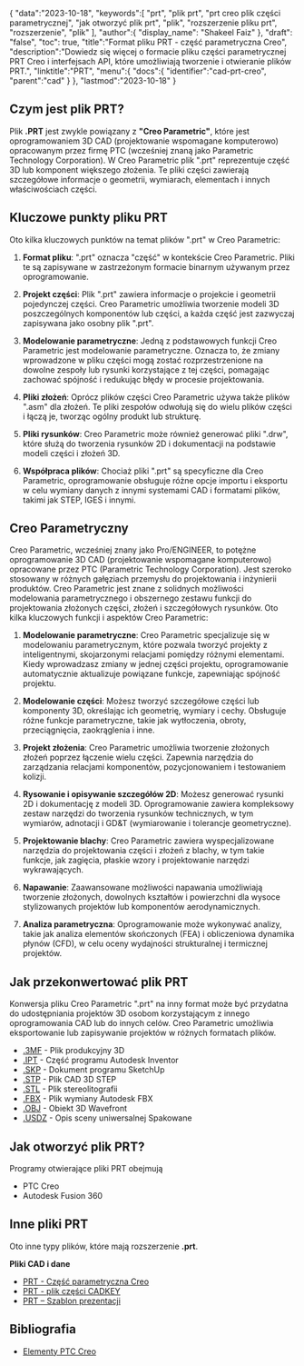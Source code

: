 {
"data":"2023-10-18",
   "keywords":[
"prt",
"plik prt",
"prt creo plik części parametrycznej",
"jak otworzyć plik prt",
"plik",
"rozszerzenie pliku prt",
"rozszerzenie",
"plik"
],
   "author":{
"display_name": "Shakeel Faiz"
},
"draft": "false",
"toc": true,
"title":"Format pliku PRT - część parametryczna Creo",
   "description":"Dowiedz się więcej o formacie pliku części parametrycznej PRT Creo i interfejsach API, które umożliwiają tworzenie i otwieranie plików PRT.",
   "linktitle":"PRT",
   "menu":{
      "docs":{
         "identifier":"cad-prt-creo",
         "parent":"cad"
}
},
"lastmod":"2023-10-18"
}

## Czym jest plik PRT?

Plik **.PRT** jest zwykle powiązany z **"Creo Parametric"**, które jest oprogramowaniem 3D CAD (projektowanie wspomagane komputerowo) opracowanym przez firmę PTC (wcześniej znaną jako Parametric Technology Corporation). W Creo Parametric plik ".prt" reprezentuje część 3D lub komponent większego złożenia. Te pliki części zawierają szczegółowe informacje o geometrii, wymiarach, elementach i innych właściwościach części.

## Kluczowe punkty pliku PRT

Oto kilka kluczowych punktów na temat plików ".prt" w Creo Parametric:

1. **Format pliku**: ".prt" oznacza "część" w kontekście Creo Parametric. Pliki te są zapisywane w zastrzeżonym formacie binarnym używanym przez oprogramowanie.
    












2. **Projekt części**: Plik ".prt" zawiera informacje o projekcie i geometrii pojedynczej części. Creo Parametric umożliwia tworzenie modeli 3D poszczególnych komponentów lub części, a każda część jest zazwyczaj zapisywana jako osobny plik ".prt".
    












3. **Modelowanie parametryczne**: Jedną z podstawowych funkcji Creo Parametric jest modelowanie parametryczne. Oznacza to, że zmiany wprowadzone w pliku części mogą zostać rozprzestrzenione na dowolne zespoły lub rysunki korzystające z tej części, pomagając zachować spójność i redukując błędy w procesie projektowania.
    












4. **Pliki złożeń**: Oprócz plików części Creo Parametric używa także plików ".asm" dla złożeń. Te pliki zespołów odwołują się do wielu plików części i łączą je, tworząc ogólny produkt lub strukturę.
    












5. **Pliki rysunków**: Creo Parametric może również generować pliki ".drw", które służą do tworzenia rysunków 2D i dokumentacji na podstawie modeli części i złożeń 3D.
    












6. **Współpraca plików**: Chociaż pliki ".prt" są specyficzne dla Creo Parametric, oprogramowanie obsługuje różne opcje importu i eksportu w celu wymiany danych z innymi systemami CAD i formatami plików, takimi jak STEP, IGES i innymi.
    












## Creo Parametryczny

Creo Parametric, wcześniej znany jako Pro/ENGINEER, to potężne oprogramowanie 3D CAD (projektowanie wspomagane komputerowo) opracowane przez PTC (Parametric Technology Corporation). Jest szeroko stosowany w różnych gałęziach przemysłu do projektowania i inżynierii produktów. Creo Parametric jest znane z solidnych możliwości modelowania parametrycznego i obszernego zestawu funkcji do projektowania złożonych części, złożeń i szczegółowych rysunków. Oto kilka kluczowych funkcji i aspektów Creo Parametric:

1. **Modelowanie parametryczne**: Creo Parametric specjalizuje się w modelowaniu parametrycznym, które pozwala tworzyć projekty z inteligentnymi, skojarzonymi relacjami pomiędzy różnymi elementami. Kiedy wprowadzasz zmiany w jednej części projektu, oprogramowanie automatycznie aktualizuje powiązane funkcje, zapewniając spójność projektu.
    












2. **Modelowanie części**: Możesz tworzyć szczegółowe części lub komponenty 3D, określając ich geometrię, wymiary i cechy. Obsługuje różne funkcje parametryczne, takie jak wytłoczenia, obroty, przeciągnięcia, zaokrąglenia i inne.
    












3. **Projekt złożenia**: Creo Parametric umożliwia tworzenie złożonych złożeń poprzez łączenie wielu części. Zapewnia narzędzia do zarządzania relacjami komponentów, pozycjonowaniem i testowaniem kolizji.
    












4. **Rysowanie i opisywanie szczegółów 2D**: Możesz generować rysunki 2D i dokumentację z modeli 3D. Oprogramowanie zawiera kompleksowy zestaw narzędzi do tworzenia rysunków technicznych, w tym wymiarów, adnotacji i GD&T (wymiarowanie i tolerancje geometryczne).
    












5. **Projektowanie blachy**: Creo Parametric zawiera wyspecjalizowane narzędzia do projektowania części i złożeń z blachy, w tym takie funkcje, jak zagięcia, płaskie wzory i projektowanie narzędzi wykrawających.
    












6. **Napawanie**: Zaawansowane możliwości napawania umożliwiają tworzenie złożonych, dowolnych kształtów i powierzchni dla wysoce stylizowanych projektów lub komponentów aerodynamicznych.
    












7. **Analiza parametryczna**: Oprogramowanie może wykonywać analizy, takie jak analiza elementów skończonych (FEA) i obliczeniowa dynamika płynów (CFD), w celu oceny wydajności strukturalnej i termicznej projektów.

## Jak przekonwertować plik PRT

Konwersja pliku Creo Parametric ".prt" na inny format może być przydatna do udostępniania projektów 3D osobom korzystającym z innego oprogramowania CAD lub do innych celów. Creo Parametric umożliwia eksportowanie lub zapisywanie projektów w różnych formatach plików.

- [.3MF](/pl/3d/3mf/) - Plik produkcyjny 3D
- [.IPT](/pl/3d/ipt/) - Część programu Autodesk Inventor
- [.SKP](/pl/image/skp/) - Dokument programu SketchUp
- [.STP](/pl/3d/stp/) - Plik CAD 3D STEP
- [.STL](/pl/cad/stl/) - Plik stereolitografii
- [.FBX](/pl/3d/fbx/) - Plik wymiany Autodesk FBX
- [.OBJ](/pl/3d/obj/) - Obiekt 3D Wavefront
- [.USDZ](/pl/3d/usdz/) - Opis sceny uniwersalnej Spakowane

## Jak otworzyć plik PRT?

Programy otwierające pliki PRT obejmują

- PTC Creo
- Autodesk Fusion 360

## Inne pliki PRT

Oto inne typy plików, które mają rozszerzenie **.prt**.

**Pliki CAD i dane**
- [PRT - Część parametryczna Creo](/pl/cad/prt-creo/)
- [PRT - plik części CADKEY](/pl/cad/prt-cadkey/)
- [PRT – Szablon prezentacji](/pl/data/prt-template/)

## Bibliografia
* [Elementy PTC Creo](https://en.wikipedia.org/wiki/PTC_Creo_Elements/Pro)


